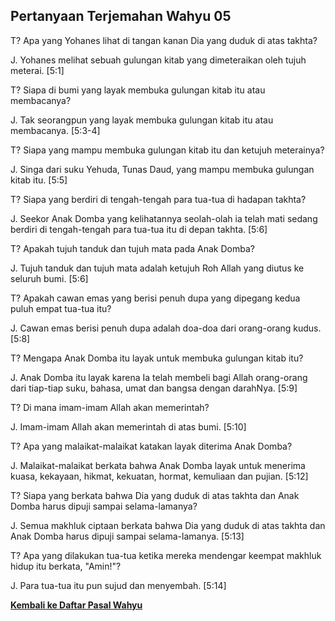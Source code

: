 ## Pertanyaan Terjemahan Wahyu 05 ##

T? Apa yang Yohanes lihat di tangan kanan Dia yang duduk di atas takhta?

J. Yohanes melihat sebuah gulungan kitab yang dimeteraikan oleh tujuh meterai. [5:1]

T? Siapa di bumi yang layak membuka gulungan kitab itu atau membacanya?

J. Tak seorangpun yang layak membuka gulungan kitab itu atau membacanya. [5:3-4]

T? Siapa yang mampu membuka gulungan kitab itu dan ketujuh meterainya?

J. Singa dari suku Yehuda, Tunas Daud, yang mampu membuka gulungan kitab itu. [5:5]

T? Siapa yang berdiri di tengah-tengah para tua-tua di hadapan takhta?

J. Seekor Anak Domba yang kelihatannya seolah-olah ia telah mati sedang berdiri di tengah-tengah para tua-tua itu di depan takhta. [5:6]

T? Apakah tujuh tanduk dan tujuh mata pada Anak Domba?

J. Tujuh tanduk dan tujuh mata adalah ketujuh Roh Allah yang diutus ke seluruh bumi. [5:6]

T? Apakah cawan emas yang berisi penuh dupa yang dipegang kedua puluh empat tua-tua itu?

J. Cawan emas berisi penuh dupa adalah doa-doa dari orang-orang kudus. [5:8]

T? Mengapa Anak Domba itu layak untuk membuka gulungan kitab itu?

J. Anak Domba itu layak karena Ia telah membeli bagi Allah orang-orang dari tiap-tiap suku, bahasa, umat dan bangsa dengan darahNya. [5:9]

T? Di mana imam-imam Allah akan memerintah?

J. Imam-imam Allah akan memerintah di atas bumi. [5:10]

T? Apa yang malaikat-malaikat katakan layak diterima Anak Domba?

J. Malaikat-malaikat berkata bahwa Anak Domba layak untuk menerima kuasa, kekayaan, hikmat, kekuatan, hormat, kemuliaan dan pujian. [5:12]

T? Siapa yang berkata bahwa Dia yang duduk di atas takhta dan Anak Domba harus dipuji sampai selama-lamanya?

J. Semua makhluk ciptaan berkata bahwa Dia yang duduk di atas takhta dan Anak Domba harus dipuji sampai selama-lamanya. [5:13]

T? Apa yang dilakukan tua-tua ketika mereka mendengar keempat makhluk hidup itu berkata, "Amin!"?

J. Para tua-tua itu pun sujud dan menyembah. [5:14]

__[Kembali ke Daftar Pasal Wahyu](./)__

